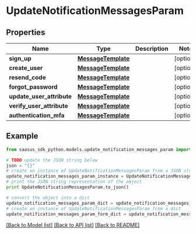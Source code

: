 # UpdateNotificationMessagesParam


## Properties
Name | Type | Description | Notes
------------ | ------------- | ------------- | -------------
**sign_up** | [**MessageTemplate**](MessageTemplate.md) |  | [optional] 
**create_user** | [**MessageTemplate**](MessageTemplate.md) |  | [optional] 
**resend_code** | [**MessageTemplate**](MessageTemplate.md) |  | [optional] 
**forgot_password** | [**MessageTemplate**](MessageTemplate.md) |  | [optional] 
**update_user_attribute** | [**MessageTemplate**](MessageTemplate.md) |  | [optional] 
**verify_user_attribute** | [**MessageTemplate**](MessageTemplate.md) |  | [optional] 
**authentication_mfa** | [**MessageTemplate**](MessageTemplate.md) |  | [optional] 

## Example

```python
from saasus_sdk_python.models.update_notification_messages_param import UpdateNotificationMessagesParam

# TODO update the JSON string below
json = "{}"
# create an instance of UpdateNotificationMessagesParam from a JSON string
update_notification_messages_param_instance = UpdateNotificationMessagesParam.from_json(json)
# print the JSON string representation of the object
print UpdateNotificationMessagesParam.to_json()

# convert the object into a dict
update_notification_messages_param_dict = update_notification_messages_param_instance.to_dict()
# create an instance of UpdateNotificationMessagesParam from a dict
update_notification_messages_param_form_dict = update_notification_messages_param.from_dict(update_notification_messages_param_dict)
```
[[Back to Model list]](../README.md#documentation-for-models) [[Back to API list]](../README.md#documentation-for-api-endpoints) [[Back to README]](../README.md)


